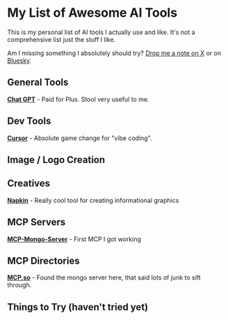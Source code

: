 # My List of Awesome AI Tools

This is my personal list of AI tools I actually use and like.  It's not a comprehensive list just the stuff I like.

Am I missing something I absolutely should try?  [Drop me a note on X](https://x.com/APSquaredDev) or on [Bluesky](https://bsky.app/profile/apsquared.bsky.social).

## General Tools

**[Chat GPT](https://www.chatgpt.com)** - Paid for Plus.  Stool very useful to me.


## Dev Tools

**[Cursor](https://www.cursor.com)** - Absolute game change for "vibe coding".


## Image / Logo Creation


## Creatives

**[Napkin](https://www.napkin.ai)** - Really cool tool for creating informational graphics


## MCP Servers
**[MCP-Mongo-Server](https://github.com/kiliczsh/mcp-mongo-server)** - First MCP I got working

## MCP Directories
**[MCP.so](https://mcp.so/)** - Found the mongo server here, that said lots of junk to sift through.

## Things to Try (haven't tried yet)